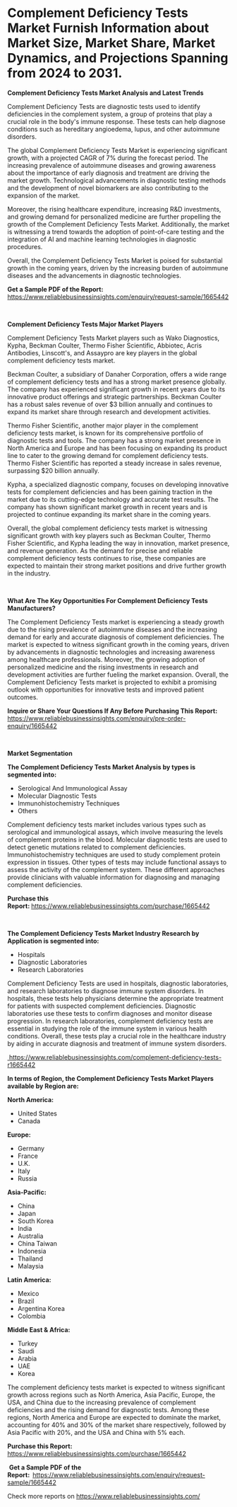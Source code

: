 <p><h1>Complement Deficiency Tests Market Furnish Information about Market Size, Market Share, Market Dynamics, and Projections Spanning from 2024 to 2031.</h1></p><p><strong>Complement Deficiency Tests Market Analysis and Latest Trends</strong></p>
<p><p>Complement Deficiency Tests are diagnostic tests used to identify deficiencies in the complement system, a group of proteins that play a crucial role in the body's immune response. These tests can help diagnose conditions such as hereditary angioedema, lupus, and other autoimmune disorders.</p><p>The global Complement Deficiency Tests Market is experiencing significant growth, with a projected CAGR of 7% during the forecast period. The increasing prevalence of autoimmune diseases and growing awareness about the importance of early diagnosis and treatment are driving the market growth. Technological advancements in diagnostic testing methods and the development of novel biomarkers are also contributing to the expansion of the market.</p><p>Moreover, the rising healthcare expenditure, increasing R&D investments, and growing demand for personalized medicine are further propelling the growth of the Complement Deficiency Tests Market. Additionally, the market is witnessing a trend towards the adoption of point-of-care testing and the integration of AI and machine learning technologies in diagnostic procedures.</p><p>Overall, the Complement Deficiency Tests Market is poised for substantial growth in the coming years, driven by the increasing burden of autoimmune diseases and the advancements in diagnostic technologies.</p></p>
<p><strong>Get a Sample PDF of the Report:&nbsp;</strong> <a href="https://www.reliablebusinessinsights.com/enquiry/request-sample/1665442">https://www.reliablebusinessinsights.com/enquiry/request-sample/1665442</a></p>
<p>&nbsp;</p>
<p><strong>Complement Deficiency Tests Major Market Players</strong></p>
<p><p>Complement Deficiency Tests Market players such as Wako Diagnostics, Kypha, Beckman Coulter, Thermo Fisher Scientific, Abbiotec, Acris Antibodies, Linscott's, and Assaypro are key players in the global complement deficiency tests market.</p><p>Beckman Coulter, a subsidiary of Danaher Corporation, offers a wide range of complement deficiency tests and has a strong market presence globally. The company has experienced significant growth in recent years due to its innovative product offerings and strategic partnerships. Beckman Coulter has a robust sales revenue of over $3 billion annually and continues to expand its market share through research and development activities.</p><p>Thermo Fisher Scientific, another major player in the complement deficiency tests market, is known for its comprehensive portfolio of diagnostic tests and tools. The company has a strong market presence in North America and Europe and has been focusing on expanding its product line to cater to the growing demand for complement deficiency tests. Thermo Fisher Scientific has reported a steady increase in sales revenue, surpassing $20 billion annually.</p><p>Kypha, a specialized diagnostic company, focuses on developing innovative tests for complement deficiencies and has been gaining traction in the market due to its cutting-edge technology and accurate test results. The company has shown significant market growth in recent years and is projected to continue expanding its market share in the coming years.</p><p>Overall, the global complement deficiency tests market is witnessing significant growth with key players such as Beckman Coulter, Thermo Fisher Scientific, and Kypha leading the way in innovation, market presence, and revenue generation. As the demand for precise and reliable complement deficiency tests continues to rise, these companies are expected to maintain their strong market positions and drive further growth in the industry.</p></p>
<p>&nbsp;</p>
<p><strong>What Are The Key Opportunities For Complement Deficiency Tests Manufacturers?</strong></p>
<p><p>The Complement Deficiency Tests market is experiencing a steady growth due to the rising prevalence of autoimmune diseases and the increasing demand for early and accurate diagnosis of complement deficiencies. The market is expected to witness significant growth in the coming years, driven by advancements in diagnostic technologies and increasing awareness among healthcare professionals. Moreover, the growing adoption of personalized medicine and the rising investments in research and development activities are further fueling the market expansion. Overall, the Complement Deficiency Tests market is projected to exhibit a promising outlook with opportunities for innovative tests and improved patient outcomes.</p></p>
<p><strong>Inquire or Share Your Questions If Any Before Purchasing This Report:</strong> <a href="https://www.reliablebusinessinsights.com/enquiry/pre-order-enquiry/1665442">https://www.reliablebusinessinsights.com/enquiry/pre-order-enquiry/1665442</a></p>
<p>&nbsp;</p>
<p><strong>Market Segmentation</strong></p>
<p><strong>The Complement Deficiency Tests Market Analysis by types is segmented into:</strong></p>
<p><ul><li>Serological And Immunological Assay</li><li>Molecular Diagnostic Tests</li><li>Immunohistochemistry Techniques</li><li>Others</li></ul></p>
<p><p>Complement deficiency tests market includes various types such as serological and immunological assays, which involve measuring the levels of complement proteins in the blood. Molecular diagnostic tests are used to detect genetic mutations related to complement deficiencies. Immunohistochemistry techniques are used to study complement protein expression in tissues. Other types of tests may include functional assays to assess the activity of the complement system. These different approaches provide clinicians with valuable information for diagnosing and managing complement deficiencies.</p></p>
<p><strong>Purchase this Report:&nbsp;</strong><a href="https://www.reliablebusinessinsights.com/purchase/1665442">https://www.reliablebusinessinsights.com/purchase/1665442</a></p>
<p>&nbsp;</p>
<p><strong>The Complement Deficiency Tests Market Industry Research by Application is segmented into:</strong></p>
<p><ul><li>Hospitals</li><li>Diagnostic Laboratories</li><li>Research Laboratories</li></ul></p>
<p><p>Complement Deficiency Tests are used in hospitals, diagnostic laboratories, and research laboratories to diagnose immune system disorders. In hospitals, these tests help physicians determine the appropriate treatment for patients with suspected complement deficiencies. Diagnostic laboratories use these tests to confirm diagnoses and monitor disease progression. In research laboratories, complement deficiency tests are essential in studying the role of the immune system in various health conditions. Overall, these tests play a crucial role in the healthcare industry by aiding in accurate diagnosis and treatment of immune system disorders.</p></p>
<p><a href="https://www.reliablebusinessinsights.com/complement-deficiency-tests-r1665442">&nbsp;https://www.reliablebusinessinsights.com/complement-deficiency-tests-r1665442</a></p>
<p><strong>In terms of Region, the Complement Deficiency Tests Market Players available by Region are:</strong></p>
<p>
    <p> <strong> North America: </strong>
        <ul>
            <li>United States</li>
            <li>Canada</li>
        </ul>
        </p> 
    <p> <strong> Europe: </strong>
        <ul>
            <li>Germany</li>
            <li>France</li>
            <li>U.K.</li>
            <li>Italy</li>
            <li>Russia</li>
        </ul>
        </p> 
    <p> <strong> Asia-Pacific: </strong>
        <ul>
            <li>China</li>
            <li>Japan</li>
            <li>South Korea</li>
            <li>India</li>
            <li>Australia</li>
            <li>China Taiwan</li>
            <li>Indonesia</li>
            <li>Thailand</li>
            <li>Malaysia</li>
        </ul>
        </p> 
    <p> <strong> Latin America: </strong>
        <ul>
            <li>Mexico</li>
            <li>Brazil</li>
            <li>Argentina Korea</li>
            <li>Colombia</li>
        </ul>
        </p> 
    <p> <strong> Middle East & Africa: </strong>
        <ul>
            <li>Turkey</li>
            <li>Saudi</li>
            <li>Arabia</li>
            <li>UAE</li>
            <li>Korea</li>
        </ul>
    </p>
    </p>
<p><p>The complement deficiency tests market is expected to witness significant growth across regions such as North America, Asia Pacific, Europe, the USA, and China due to the increasing prevalence of complement deficiencies and the rising demand for diagnostic tests. Among these regions, North America and Europe are expected to dominate the market, accounting for 40% and 30% of the market share respectively, followed by Asia Pacific with 20%, and the USA and China with 5% each.</p></p>
<p><strong>Purchase this Report: </strong><a href="https://www.reliablebusinessinsights.com/purchase/1665442">https://www.reliablebusinessinsights.com/purchase/1665442</a></p>
<p>&nbsp;<strong>Get a Sample PDF of the Report:&nbsp;&nbsp;</strong><a href="https://www.reliablebusinessinsights.com/enquiry/request-sample/1665442">https://www.reliablebusinessinsights.com/enquiry/request-sample/1665442</a></p>
<p><strong></strong></p>
<p>Check more reports on <a href="https://www.reliablebusinessinsights.com/">https://www.reliablebusinessinsights.com/</a></p>